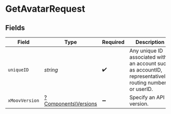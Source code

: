 # GetAvatarRequest


## Fields

| Field                                                                                                    | Type                                                                                                     | Required                                                                                                 | Description                                                                                              |
| -------------------------------------------------------------------------------------------------------- | -------------------------------------------------------------------------------------------------------- | -------------------------------------------------------------------------------------------------------- | -------------------------------------------------------------------------------------------------------- |
| `uniqueID`                                                                                               | *string*                                                                                                 | :heavy_check_mark:                                                                                       | Any unique ID associated with an account such as accountID, representativeID, routing number, or userID. |
| `xMoovVersion`                                                                                           | [?Components\Versions](../../Models/Components/Versions.md)                                              | :heavy_minus_sign:                                                                                       | Specify an API version.                                                                                  |